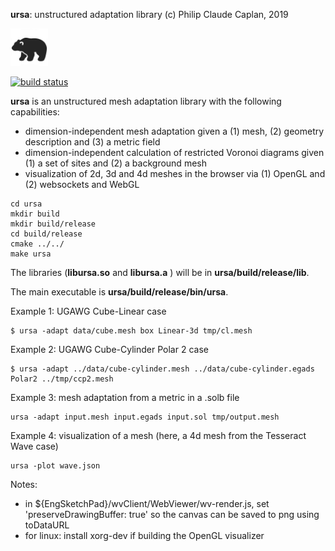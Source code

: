 **ursa**: unstructured adaptation library
(c) Philip Claude Caplan, 2019

<img width="60px" src="doc/fig/ursa.png"/>

[![build status](https://gitlab.com/philipclaude/ursa/badges/master/build.svg)](https://gitlab.com/philipclaude/ursa/badges/master/build.svg)

**ursa** is an unstructured mesh adaptation library with the following capabilities:

* dimension-independent mesh adaptation given a (1) mesh, (2) geometry description and (3) a metric field
* dimension-independent calculation of restricted Voronoi diagrams given (1) a set of sites and (2) a background mesh
* visualization of 2d, 3d and 4d meshes in the browser via (1) OpenGL and (2) websockets and WebGL

```
cd ursa
mkdir build
mkdir build/release
cd build/release
cmake ../../
make ursa
```

The libraries (**libursa.so** and **libursa.a** ) will be in **ursa/build/release/lib**.

The main executable is **ursa/build/release/bin/ursa**.

Example 1: UGAWG Cube-Linear case
```
$ ursa -adapt data/cube.mesh box Linear-3d tmp/cl.mesh
```

Example 2: UGAWG Cube-Cylinder Polar 2 case
```
$ ursa -adapt ../data/cube-cylinder.mesh ../data/cube-cylinder.egads Polar2 ../tmp/ccp2.mesh
```

Example 3: mesh adaptation from a metric in a .solb file
```
ursa -adapt input.mesh input.egads input.sol tmp/output.mesh
```

Example 4: visualization of a mesh (here, a 4d mesh from the Tesseract Wave case)
```
ursa -plot wave.json
```

Notes:
* in ${EngSketchPad}/wvClient/WebViewer/wv-render.js, set 'preserveDrawingBuffer: true' so the canvas can be saved to png using toDataURL
* for linux: install xorg-dev if building the OpenGL visualizer
